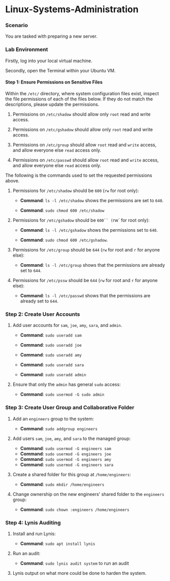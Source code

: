 # Linux-Systems-Administration
### Scenario 

You are tasked with preparing a new server.

### Lab Environment
Firstly, log into your local virtual machine. 

Secondly, open the Terminal within your Ubuntu VM. 

#### Step 1: Ensure Permissions on Sensitive Files

Within the `/etc/` directory, where system configuration files exist, inspect the file permissions of each of the files below.
If they do not match the descriptions, please update the permissions.

  1. Permissions on `/etc/shadow` should allow only `root` read and write access.

  2. Permissions on `/etc/gshadow` should allow only `root` read and write access.

  3. Permissions on `/etc/group` should allow `root` read and `write` access, and allow everyone else `read` access only.

  4. Permissions on `/etc/passwd` should allow `root` read and `write` access, and allow everyone else `read` access only.

The following is the commands used to set the requested permissions above.
1. Permissions for `/etc/shadow` should be `600` (`rw` for root only):

    - **Command**: `ls -l /etc/shadow` shows the permissions are set to `640`.
  
   - **Command**: `sudo chmod 600 /etc/shadow`

2. Permissions for `/etc/gshadow` should be `600`` (`rw` for root only):

   - **Command**: `ls -l /etc/gshadow` shows the permissions set to `640`.
  
    - **Command**: `sudo chmod 600 /etc/gshadow`.

3. Permissions for `/etc/group` should be `644` (`rw` for root and `r` for anyone else):

    - **Command**: `ls -l /etc/group` shows that the permissions are already set to `644`.

4. Permissions for `/etc/pssw` should be `644` (`rw` for root and `r` for anyone else):

   - **Command**: `ls -l /etc/passwd` shows that the permissions are already set to `644`.


### Step 2: Create User Accounts
1. Add user accounts for `sam`, `joe`, `amy`, `sara`, and `admin`.

    - **Command**: `sudo useradd sam`

    - **Command**: `sudo useradd joe`

    - **Command**: `sudo useradd amy`

    - **Command**: `sudo useradd sara`

    - **Command**: `sudo useradd admin`


2. Ensure that only the `admin` has general `sudo` access:

    - **Command**: `sudo usermod -G sudo admin`

### Step 3: Create User Group and Collaborative Folder

1. Add an `engineers` group to the system:

    - **Command**: `sudo addgroup engineers`

2. Add users `sam`, `joe`, `amy`, and `sara` to the managed group:

    - **Command**: `sudo usermod -G engineers sam`
    - **Command**: `sudo usermod -G engineers joe`
    - **Command**: `sudo usermod -G engineers amy`
    - **Command**: `sudo usermod -G engineers sara`

3. Create a shared folder for this group at `/home/engineers`:

    - **Command**: `sudo mkdir /home/engineers`

4. Change ownership on the new engineers' shared folder to the `engineers` group:

    - **Command**: `sudo chown :engineers /home/engineers`


### Step 4: Lynis Auditing

1. Install and run Lynis:

    - **Command**: `sudo apt install lynis`

2. Run an audit: 
    - **Command**: `sudo lynis audit system` to run an audit

3. Lynis output on what more could be done to harden the system.



```
